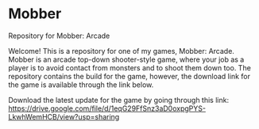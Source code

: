 # Mobber
 Repository for Mobber: Arcade

Welcome! This is a repository for one of my games, Mobber: Arcade. Mobber is an arcade top-down shooter-style game, where your job as a player is to avoid contact from monsters and to shoot them down too. The repository contains the build for the game, however, the download link for the game is available through the link below.

Download the latest update for the game by going through this link: https://drive.google.com/file/d/1eqG29FfSnz3aD0oxpgPYS-LkwhWemHCB/view?usp=sharing
